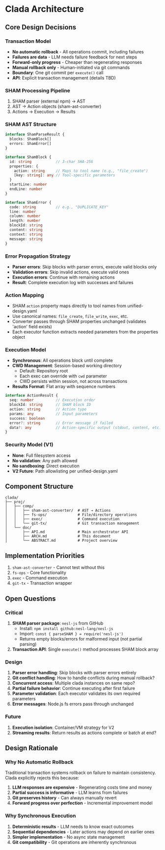 # Clada Architecture

## Core Design Decisions

### Transaction Model
- **No automatic rollback** - All operations commit, including failures
- **Failures are data** - LLM needs failure feedback for next steps
- **Forward-only progress** - Cheaper than regenerating responses
- **Manual rollback only** - Human-initiated via git commands
- **Boundary**: One git commit per `execute()` call
- **API**: Explicit transaction management (details TBD)

### SHAM Processing Pipeline
1. SHAM parser (external npm) → AST
2. AST → Action objects (sham-ast-converter)
3. Actions → Execution → Results

### SHAM AST Structure
```typescript
interface ShamParseResult {
  blocks: ShamBlock[]
  errors: ShamError[]
}

interface ShamBlock {
  id: string           // 3-char SHA-256
  properties: {
    action: string     // Maps to tool name (e.g., "file_create")
    [key: string]: any // Tool-specific parameters
  }
  startLine: number
  endLine: number
}

interface ShamError {
  code: string         // e.g., "DUPLICATE_KEY"
  line: number
  column: number
  length: number
  blockId: string
  content: string
  context: string
  message: string
}
```

### Error Propagation Strategy
- **Parser errors**: Skip blocks with parser errors, execute valid blocks only
- **Validation errors**: Skip invalid actions, execute valid ones
- **Execution errors**: Continue with remaining actions
- **Result**: Complete execution log with successes and failures

### Action Mapping
- SHAM `action` property maps directly to tool names from unified-design.yaml
- Use canonical names: `file_create`, `file_write`, `exec`, etc.
- Converter passes through SHAM properties unchanged (validates 'action' field exists)
- Each executor function extracts needed parameters from the properties object

### Execution Model
- **Synchronous**: All operations block until complete
- **CWD Management**: Session-based working directory
  - Default: Repository root
  - Each exec can override with `cwd` parameter
  - CWD persists within session, not across transactions
- **Results Format**: Flat array with sequence numbers
```typescript
interface ActionResult {
  seq: number          // Execution order
  blockId: string      // SHAM block ID
  action: string       // Action type
  params: any          // Input parameters
  success: boolean
  error?: string       // Error message if failed
  data?: any           // Action-specific output (stdout, content, etc.)
}
```

### Security Model (V1)
- **None**: Full filesystem access
- **No validation**: Any path allowed
- **No sandboxing**: Direct execution
- **V2 Future**: Path allowlisting per unified-design.yaml

## Component Structure
```
clada/
├── proj/
│   ├── comp/
│   │   ├── sham-ast-converter/  # AST → Actions
│   │   ├── fs-ops/              # File/directory operations
│   │   ├── exec/                # Command execution
│   │   └── git-tx/              # Git transaction management
│   └── doc/
│       ├── API.md               # Main orchestrator API
│       ├── ARCH.md              # This document
│       └── ABSTRACT.md          # Project overview
```

## Implementation Priorities
1. `sham-ast-converter` - Cannot test without this
2. `fs-ops` - Core functionality
3. `exec` - Command execution
4. `git-tx` - Transaction wrapper

## Open Questions

### Critical
1. **SHAM parser package**: `nesl-js` from GitHub
   - Install: `npm install github:nesl-lang/nesl-js`
   - Import: `const { parseSHAM } = require('nesl-js')`
   - Returns empty blocks/errors for malformed input (not partial parsing)
2. **Transaction API**: Single `execute()` method processes SHAM block array

### Design
1. **Parser error handling**: Skip blocks with parser errors entirely
2. **Git conflict handling**: How to handle conflicts during manual rollback?
3. **Concurrent access**: Multiple clada instances on same repo?
4. **Partial failure behavior**: Continue executing after first failure
5. **Parameter validation**: Each executor validates its own required parameters
6. **Error messages**: Node.js fs errors pass through unchanged

### Future
1. **Execution isolation**: Container/VM strategy for V2
2. **Streaming results**: Return results as actions complete or batch at end?

## Design Rationale

### Why No Automatic Rollback
Traditional transaction systems rollback on failure to maintain consistency. Clada explicitly rejects this because:
1. **LLM responses are expensive** - Regenerating costs time and money
2. **Partial success is informative** - LLM learns from failures
3. **Git preserves history** - Can always manually revert
4. **Forward progress over perfection** - Incremental improvement model

### Why Synchronous Execution
1. **Deterministic results** - LLM needs to know exact outcomes
2. **Sequential dependencies** - Later actions may depend on earlier ones
3. **Simpler implementation** - No async state management
4. **Git compatibility** - Git operations are inherently synchronous
